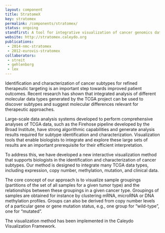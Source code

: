 ```yaml
---
layout: component
title: StratomeX
key: stratomex
permalink: /components/stratomex/
status: ongoing
standfirst: A tool for integrative visualization of cancer genomics data from The Cancer Genome Atlas project to identify and characterize tumor subtypes.
website: http://stratomex.caleydo.org
publications:
 - 2014-nmc-stratomex
 - 2012-eurovis-stratomex 
collaborators:
 - streit 
 - gehlenborg
 - lex
---
```


Identification and characterization of cancer subtypes for refined therapeutic targeting is an important step towards improved patient outcomes. Recent research has shown that integrated analysis of different molecular data types generated by the TCGA project can be used to discover subtypes and suggest molecular differences relevant for therapeutic approaches.

Large-scale data analysis systems developed to perform comprehensive analyses of TCGA data, such as the Firehose pipeline developed by the Broad Institute, have strong algorithmic capabilities and generate analysis results required for subtype identification and characterization. Visualization tools that enable biologists to integrate and explore these large sets of results are an important prerequisite for their efficient interpretation.

To address this, we have developed a new interactive visualization method that supports biologists in the identification and characterization of cancer subtypes. Our method is designed to integrate many TCGA data types, including expression, copy number, methylation, mutation, and clinical data.

The core concept of our approach is to visualize sample groupings (partitions of the set of all samples for a given tumor type) and the relationships between these groupings in a given cancer type. Groupings of samples are obtained for instance by clustering mRNA, microRNA or DNA methylation profiles. Groups can also be derived from copy number levels of a particular gene or gene mutation status, e.g., one group for “wild-type”, one for “mutated”.

The visualization method has been implemented in the Caleydo Visualization Framework.